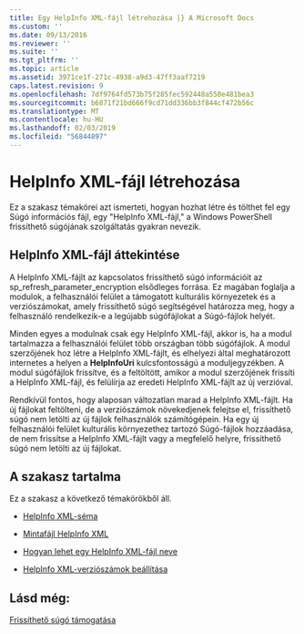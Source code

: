 ```yaml
---
title: Egy HelpInfo XML-fájl létrehozása |} A Microsoft Docs
ms.custom: ''
ms.date: 09/13/2016
ms.reviewer: ''
ms.suite: ''
ms.tgt_pltfrm: ''
ms.topic: article
ms.assetid: 3971ce1f-271c-4938-a9d3-47ff3aaf7219
caps.latest.revision: 9
ms.openlocfilehash: 7df9764fd573b75f285fec592448a550e481bea3
ms.sourcegitcommit: b6871f21bd666f9cd71dd336bb3f844cf472b56c
ms.translationtype: MT
ms.contentlocale: hu-HU
ms.lasthandoff: 02/03/2019
ms.locfileid: "56844897"
---
```

# <a name="how-to-create-a-helpinfo-xml-file"></a>HelpInfo XML-fájl létrehozása

Ez a szakasz témakörei azt ismerteti, hogyan hozhat létre és tölthet fel egy Súgó információs fájl, egy "HelpInfo XML-fájl," a Windows PowerShell frissíthető súgójának szolgáltatás gyakran nevezik.

## <a name="helpinfo-xml-file-overview"></a>HelpInfo XML-fájl áttekintése

A HelpInfo XML-fájlt az kapcsolatos frissíthető súgó információit az sp_refresh_parameter_encryption elsődleges forrása. Ez magában foglalja a modulok, a felhasználói felület a támogatott kulturális környezetek és a verziószámokat, amely frissíthető súgó segítségével határozza meg, hogy a felhasználó rendelkezik-e a legújabb súgófájlokat a Súgó-fájlok helyét.

Minden egyes a modulnak csak egy HelpInfo XML-fájl, akkor is, ha a modul tartalmazza a felhasználói felület több országban több súgófájlok. A modul szerzőjének hoz létre a HelpInfo XML-fájlt, és elhelyezi által meghatározott internetes a helyen a **HelpInfoUri** kulcsfontosságú a moduljegyzékben. A modul súgófájlok frissítve, és a feltöltött, amikor a modul szerzőjének frissíti a HelpInfo XML-fájl, és felülírja az eredeti HelpInfo XML-fájlt az új verzióval.

Rendkívül fontos, hogy alaposan változatlan marad a HelpInfo XML-fájlt. Ha új fájlokat feltölteni, de a verziószámok növekedjenek felejtse el, frissíthető súgó nem letölti az új fájlok felhasználók számítógépein. Ha egy új felhasználói felület kulturális környezethez tartozó Súgó-fájlok hozzáadása, de nem frissítse a HelpInfo XML-fájlt vagy a megfelelő helyre, frissíthető súgó nem letölti az új fájlokat.

## <a name="in-this-section"></a>A szakasz tartalma

Ez a szakasz a következő témakörökből áll.

- [HelpInfo XML-séma](./helpinfo-xml-schema.md)

- [Mintafájl HelpInfo XML](./helpinfo-xml-sample-file.md)

- [Hogyan lehet egy HelpInfo XML-fájl neve](./how-to-name-a-helpinfo-xml-file.md)

- [HelpInfo XML-verziószámok beállítása](./how-to-set-helpinfo-xml-version-numbers.md)

## <a name="see-also"></a>Lásd még:

[Frissíthető súgó támogatása](./supporting-updatable-help.md)